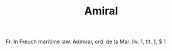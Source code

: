 ---
title: Amiral
permalink: "/definitions/amiral.html"
body: Fr. In Freuch maritime law. Admiral, ord. de la Mar. llv. 1, tlt. 1, $ 1
published_at: '2018-07-07'
layout: post
---